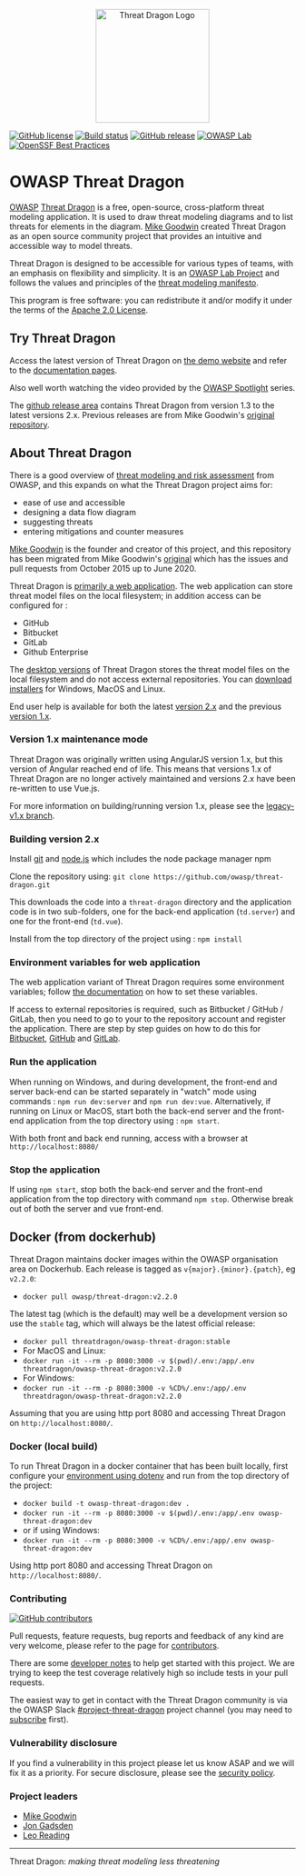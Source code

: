 <p align="center">
  <img src="https://raw.githubusercontent.com/owasp/threat-dragon/main/td.vue/src/assets/threatdragon_logo_solid_image.svg"
  width="200" alt="Threat Dragon Logo"/>
</p>

[![GitHub license](https://img.shields.io/github/license/owasp/threat-dragon.svg)](license.txt)
[![Build status](https://github.com/OWASP/threat-dragon/actions/workflows/push.yaml/badge.svg?event=push)][build]
[![GitHub release](https://img.shields.io/github/release/owasp/threat-dragon.svg)](https://github.com/owasp/threat-dragon/releases/latest)
[![OWASP Lab](https://img.shields.io/badge/owasp-lab%20project-f7b73c.svg)](https://www.owasp.org/projects)
[![OpenSSF Best Practices](https://www.bestpractices.dev/projects/9266/badge)](https://www.bestpractices.dev/projects/9266)

# OWASP Threat Dragon

[OWASP][owasp] [Threat Dragon][project] is a free, open-source, cross-platform threat modeling application.
It is used to draw threat modeling diagrams and to list threats for elements in the diagram.
[Mike Goodwin](https://github.com/mike-goodwin) created Threat Dragon as an open source community project
that provides an intuitive and accessible way to model threats.

Threat Dragon is designed to be accessible for various types of teams, with an emphasis on flexibility and simplicity.
It is an [OWASP Lab Project][project] and follows the values and principles of the [threat modeling manifesto][manifesto].

This program is free software: you can redistribute it and/or modify it
under the terms of the [Apache 2.0 License][license].

## Try Threat Dragon

Access the latest version of Threat Dragon on [the demo website](https://www.threatdragon.com/#/)
and refer to the [documentation pages](https://owasp.org/www-project-threat-dragon/docs-2/).

Also well worth watching the video provided by the
[OWASP Spotlight](https://www.youtube.com/playlist?list=PLUKo5k_oSrfOTl27gUmk2o-NBKvkTGw0T) series.

The [github release area][releases] contains Threat Dragon from version 1.3 to the latest versions 2.x.
Previous releases are from Mike Goodwin's
[original repository](https://github.com/mike-goodwin/owasp-threat-dragon-desktop/releases).

## About Threat Dragon

There is a good overview of
[threat modeling and risk assessment](https://owasp.org/www-community/Application_Threat_Modeling)
from OWASP, and this expands on what the Threat Dragon project aims for:

- ease of use and accessible
- designing a data flow diagram
- suggesting threats
- entering mitigations and counter measures

[Mike Goodwin](https://github.com/mike-goodwin) is the founder and creator of this project,
and this repository has been migrated from
Mike Goodwin's [original](https://github.com/mike-goodwin/owasp-threat-dragon)
which has the issues and pull requests from October 2015 up to June 2020.

Threat Dragon is [primarily a web application](https://github.com/OWASP/threat-dragon/releases).
The web application can store threat model files on the local filesystem; in addition access can be configured for :

- GitHub
- Bitbucket
- GitLab
- Github Enterprise

The [desktop versions](https://github.com/OWASP/threat-dragon/releases) of Threat Dragon
stores the threat model files on the local filesystem and do not access external repositories.
You can [download installers](https://github.com/OWASP/threat-dragon/releases) for Windows, MacOS and Linux.

End user help is available for both the latest [version 2.x](https://owasp.org/www-project-threat-dragon/docs-2/)
and the previous [version 1.x](https://owasp.org/www-project-threat-dragon/docs-1/).

### Version 1.x maintenance mode

Threat Dragon was originally written using AngularJS version 1.x, but this version of Angular reached end of life.
This means that versions 1.x of Threat Dragon are no longer actively maintained
and versions 2.x have been re-written to use Vue.js.

For more information on building/running version 1.x,
please see the [legacy-v1.x branch](https://github.com/OWASP/threat-dragon/tree/legacy-v1.x).

### Building version 2.x

Install [git](https://git-scm.com/downloads) and [node.js](https://nodejs.org/en/download/)
which includes the node package manager npm

Clone the repository using: `git clone https://github.com/owasp/threat-dragon.git`

This downloads the code into a `threat-dragon` directory and the application code is in two sub-folders,
one for the back-end application (`td.server`) and one for the front-end (`td.vue`).

Install from the top directory of the project using : `npm install`

### Environment variables for web application

The web application variant of Threat Dragon requires some environment variables;
follow [the documentation](https://owasp.org/www-project-threat-dragon/docs-2/install-environment/)
on how to set these variables.

If access to external repositories is required, such as Bitbucket / GitHub  / GitLab,
then you need to go to your to the repository account and register the application.
There are step by step guides on how to do this for [Bitbucket][bitbucket], [GitHub][github] and [GitLab][gitlab].

### Run the application

When running on Windows, and during development, the front-end and server back-end
can be started separately in "watch" mode using commands : `npm run dev:server` and `npm run dev:vue`.
Alternatively, if running on Linux or MacOS, start both the back-end server and the front-end application
from the top directory using : `npm start`.

With both front and back end running, access with a browser at `http://localhost:8080/`

### Stop the application

If using `npm start`, stop both the back-end server and the front-end application
from the top directory with command `npm stop`. Otherwise break out of both the server and vue front-end.

## Docker (from dockerhub)

Threat Dragon maintains docker images within the OWASP organisation area on Dockerhub.
Each release is tagged as `v{major}.{minor}.{patch}`, eg `v2.2.0`:

- `docker pull owasp/threat-dragon:v2.2.0`

The latest tag (which is the default) may well be a development version
so use the `stable` tag, which will always be the latest official release:

- `docker pull threatdragon/owasp-threat-dragon:stable`
- For MacOS and Linux:
- `docker run -it --rm -p 8080:3000 -v $(pwd)/.env:/app/.env threatdragon/owasp-threat-dragon:v2.2.0`
- For Windows:
- `docker run -it --rm -p 8080:3000 -v %CD%/.env:/app/.env threatdragon/owasp-threat-dragon:v2.2.0`

Assuming that you are using http port 8080 and accessing Threat Dragon on `http://localhost:8080/`.

### Docker (local build)

To run Threat Dragon in a docker container that has been built locally,
first configure your [environment using dotenv](https://owasp.org/www-project-threat-dragon/docs-2/install-environment/)
and run from the top directory of the project:

- `docker build -t owasp-threat-dragon:dev .`
- `docker run -it --rm -p 8080:3000 -v $(pwd)/.env:/app/.env owasp-threat-dragon:dev`
- or if using Windows:
- `docker run -it --rm -p 8080:3000 -v %CD%/.env:/app/.env owasp-threat-dragon:dev`

Using http port 8080 and accessing Threat Dragon on `http://localhost:8080/`.

### Contributing

[![GitHub contributors](https://img.shields.io/github/contributors/owasp/threat-dragon.svg)](https://github.com/OWASP/threat-dragon/graphs/contributors)

Pull requests, feature requests, bug reports and feedback of any kind are very welcome,
please refer to the page for [contributors](contributing.md).

There are some [developer notes][notes] to help get started with this project.
We are trying to keep the test coverage relatively high so include tests in your pull requests.

The easiest way to get in contact with the Threat Dragon community is via the OWASP Slack
[#project-threat-dragon][td-slack] project channel
(you may need to [subscribe](https://owasp.org/slack/invite) first).

### Vulnerability disclosure

If you find a vulnerability in this project please let us know ASAP and we will fix it as a priority.
For secure disclosure, please see the [security policy](security.md).

### Project leaders

- [Mike Goodwin](mailto:mike.goodwin@owasp.org)
- [Jon Gadsden](mailto:jon.gadsden@owasp.org)
- [Leo Reading](mailto:leo.reading@owasp.org)

----

Threat Dragon: _making threat modeling less threatening_

[build]: https://github.com/OWASP/threat-dragon/actions/workflows/push.yaml
[bitbucket]: https://owasp.org/www-project-threat-dragon/docs-2/bitbucket-repo/
[github]: https://owasp.org/www-project-threat-dragon/docs-2/github-repo/
[gitlab]: https://owasp.org/www-project-threat-dragon/docs-2/gitlab-repo/
[license]: https://github.com/OWASP/threat-dragon/blob/v2.2.0/license.txt
[manifesto]: https://www.threatmodelingmanifesto.org/
[notes]: https://owasp.org/www-project-threat-dragon/docs-2/local-development/
[owasp]: https://www.owasp.org
[project]: https://owasp.org/www-project-threat-dragon
[releases]: https://github.com/OWASP/threat-dragon/releases
[td-slack]: https://owasp.slack.com/messages/CURE8PQ68
